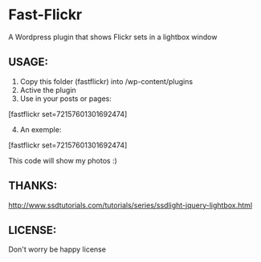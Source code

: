 # Fast-Flickr

A Wordpress plugin that shows Flickr sets in a lightbox window


## USAGE:

1. Copy this folder (fastflickr) into <wordpress directory>/wp-content/plugins
2. Active the plugin
3. Use in your posts or pages:

[fastflickr set=72157601301692474]

4. An exemple:

[fastflickr set=72157601301692474]

This code will show my photos :)


## THANKS:

http://www.ssdtutorials.com/tutorials/series/ssdlight-jquery-lightbox.html


## LICENSE:

Don't worry be happy license